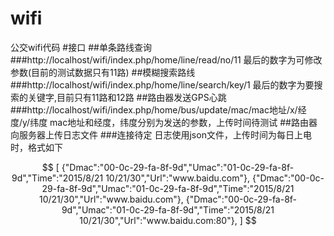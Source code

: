 # wifi
公交wifi代码
#接口
##单条路线查询
###http://localhost/wifi/index.php/home/line/read/no/11
最后的数字为可修改参数(目前的测试数据只有11路)
##模糊搜索路线
###http://localhost/wifi/index.php/home/line/search/key/1
最后的数字为要搜索的关键字,目前只有11路和12路
##路由器发送GPS心跳
###http://localhost/wifi/index.php/home/bus/update/mac/mac地址/x/经度/y/纬度
mac地址和经度，纬度分别为发送的参数，上传时间待测试
##路由器向服务器上传日志文件
###连接待定
日志使用json文件，上传时间为每日上电时，格式如下

$$
[
{"Dmac":"00-0c-29-fa-8f-9d","Umac":"01-0c-29-fa-8f-9d","Time":"2015/8/21 10/21/30","Url":"www.baidu.com"},
{"Dmac":"00-0c-29-fa-8f-9d","Umac":"01-0c-29-fa-8f-9d","Time":"2015/8/21 10/21/30","Url":"www.baidu.com"},
{"Dmac":"00-0c-29-fa-8f-9d","Umac":"01-0c-29-fa-8f-9d","Time":"2015/8/21 10/21/30","Url":"www.baidu.com:80"},
]
$$

